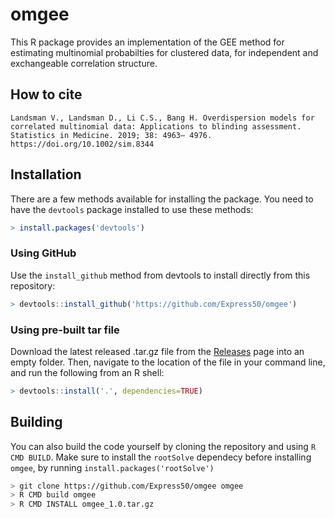 # omgee
This R package provides an implementation of the GEE method for estimating multinomial probabilties for clustered data, for independent and exchangeable correlation structure.

## How to cite
```
Landsman V., Landsman D., Li C.S., Bang H. Overdispersion models for correlated multinomial data: Applications to blinding assessment. Statistics in Medicine. 2019; 38: 4963– 4976. https://doi.org/10.1002/sim.8344
```

## Installation
There are a few methods available for installing the package. You need to have the `devtools` package installed to use these methods:
```r
> install.packages('devtools')
```

### Using GitHub
Use the `install_github` method from devtools to install directly from this repository:
```r
> devtools::install_github('https://github.com/Express50/omgee')
```

### Using pre-built tar file
Download the latest released .tar.gz file from the [Releases](https://github.com/Express50/omgee/releases) page into an empty folder. Then, navigate to the location of the file in your command line, and run the following from an R shell:
```r
> devtools::install('.', dependencies=TRUE)
```

## Building
You can also build the code yourself by cloning the repository and using `R CMD BUILD`. Make sure to install the `rootSolve` dependecy before installing `omgee`, by running `install.packages('rootSolve')`
```sh
> git clone https://github.com/Express50/omgee omgee
> R CMD build omgee
> R CMD INSTALL omgee_1.0.tar.gz
```

